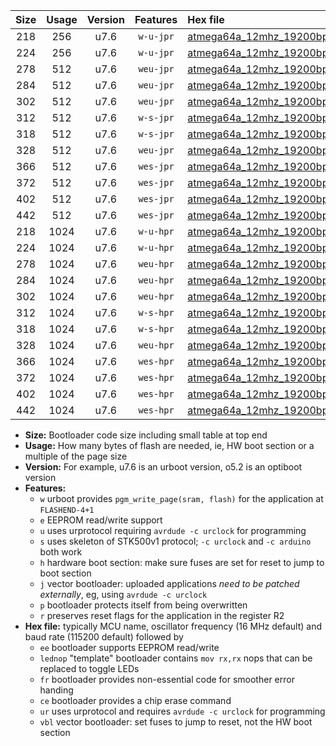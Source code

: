 |Size|Usage|Version|Features|Hex file|
|:-:|:-:|:-:|:-:|:--|
|218|256|u7.6|`w-u-jpr`|[atmega64a_12mhz_19200bps_ur_vbl.hex](https://raw.githubusercontent.com/stefanrueger/urboot/main/bootloaders/atmega64a/fcpu_12mhz/19200_bps/atmega64a_12mhz_19200bps_ur_vbl.hex)|
|224|256|u7.6|`w-u-jpr`|[atmega64a_12mhz_19200bps_lednop_ur_vbl.hex](https://raw.githubusercontent.com/stefanrueger/urboot/main/bootloaders/atmega64a/fcpu_12mhz/19200_bps/atmega64a_12mhz_19200bps_lednop_ur_vbl.hex)|
|278|512|u7.6|`weu-jpr`|[atmega64a_12mhz_19200bps_ee_ur_vbl.hex](https://raw.githubusercontent.com/stefanrueger/urboot/main/bootloaders/atmega64a/fcpu_12mhz/19200_bps/atmega64a_12mhz_19200bps_ee_ur_vbl.hex)|
|284|512|u7.6|`weu-jpr`|[atmega64a_12mhz_19200bps_ee_lednop_ur_vbl.hex](https://raw.githubusercontent.com/stefanrueger/urboot/main/bootloaders/atmega64a/fcpu_12mhz/19200_bps/atmega64a_12mhz_19200bps_ee_lednop_ur_vbl.hex)|
|302|512|u7.6|`weu-jpr`|[atmega64a_12mhz_19200bps_ee_lednop_fr_ur_vbl.hex](https://raw.githubusercontent.com/stefanrueger/urboot/main/bootloaders/atmega64a/fcpu_12mhz/19200_bps/atmega64a_12mhz_19200bps_ee_lednop_fr_ur_vbl.hex)|
|312|512|u7.6|`w-s-jpr`|[atmega64a_12mhz_19200bps_vbl.hex](https://raw.githubusercontent.com/stefanrueger/urboot/main/bootloaders/atmega64a/fcpu_12mhz/19200_bps/atmega64a_12mhz_19200bps_vbl.hex)|
|318|512|u7.6|`w-s-jpr`|[atmega64a_12mhz_19200bps_lednop_vbl.hex](https://raw.githubusercontent.com/stefanrueger/urboot/main/bootloaders/atmega64a/fcpu_12mhz/19200_bps/atmega64a_12mhz_19200bps_lednop_vbl.hex)|
|328|512|u7.6|`weu-jpr`|[atmega64a_12mhz_19200bps_ee_lednop_fr_ce_ur_vbl.hex](https://raw.githubusercontent.com/stefanrueger/urboot/main/bootloaders/atmega64a/fcpu_12mhz/19200_bps/atmega64a_12mhz_19200bps_ee_lednop_fr_ce_ur_vbl.hex)|
|366|512|u7.6|`wes-jpr`|[atmega64a_12mhz_19200bps_ee_vbl.hex](https://raw.githubusercontent.com/stefanrueger/urboot/main/bootloaders/atmega64a/fcpu_12mhz/19200_bps/atmega64a_12mhz_19200bps_ee_vbl.hex)|
|372|512|u7.6|`wes-jpr`|[atmega64a_12mhz_19200bps_ee_lednop_vbl.hex](https://raw.githubusercontent.com/stefanrueger/urboot/main/bootloaders/atmega64a/fcpu_12mhz/19200_bps/atmega64a_12mhz_19200bps_ee_lednop_vbl.hex)|
|402|512|u7.6|`wes-jpr`|[atmega64a_12mhz_19200bps_ee_lednop_fr_vbl.hex](https://raw.githubusercontent.com/stefanrueger/urboot/main/bootloaders/atmega64a/fcpu_12mhz/19200_bps/atmega64a_12mhz_19200bps_ee_lednop_fr_vbl.hex)|
|442|512|u7.6|`wes-jpr`|[atmega64a_12mhz_19200bps_ee_lednop_fr_ce_vbl.hex](https://raw.githubusercontent.com/stefanrueger/urboot/main/bootloaders/atmega64a/fcpu_12mhz/19200_bps/atmega64a_12mhz_19200bps_ee_lednop_fr_ce_vbl.hex)|
|218|1024|u7.6|`w-u-hpr`|[atmega64a_12mhz_19200bps_ur.hex](https://raw.githubusercontent.com/stefanrueger/urboot/main/bootloaders/atmega64a/fcpu_12mhz/19200_bps/atmega64a_12mhz_19200bps_ur.hex)|
|224|1024|u7.6|`w-u-hpr`|[atmega64a_12mhz_19200bps_lednop_ur.hex](https://raw.githubusercontent.com/stefanrueger/urboot/main/bootloaders/atmega64a/fcpu_12mhz/19200_bps/atmega64a_12mhz_19200bps_lednop_ur.hex)|
|278|1024|u7.6|`weu-hpr`|[atmega64a_12mhz_19200bps_ee_ur.hex](https://raw.githubusercontent.com/stefanrueger/urboot/main/bootloaders/atmega64a/fcpu_12mhz/19200_bps/atmega64a_12mhz_19200bps_ee_ur.hex)|
|284|1024|u7.6|`weu-hpr`|[atmega64a_12mhz_19200bps_ee_lednop_ur.hex](https://raw.githubusercontent.com/stefanrueger/urboot/main/bootloaders/atmega64a/fcpu_12mhz/19200_bps/atmega64a_12mhz_19200bps_ee_lednop_ur.hex)|
|302|1024|u7.6|`weu-hpr`|[atmega64a_12mhz_19200bps_ee_lednop_fr_ur.hex](https://raw.githubusercontent.com/stefanrueger/urboot/main/bootloaders/atmega64a/fcpu_12mhz/19200_bps/atmega64a_12mhz_19200bps_ee_lednop_fr_ur.hex)|
|312|1024|u7.6|`w-s-hpr`|[atmega64a_12mhz_19200bps.hex](https://raw.githubusercontent.com/stefanrueger/urboot/main/bootloaders/atmega64a/fcpu_12mhz/19200_bps/atmega64a_12mhz_19200bps.hex)|
|318|1024|u7.6|`w-s-hpr`|[atmega64a_12mhz_19200bps_lednop.hex](https://raw.githubusercontent.com/stefanrueger/urboot/main/bootloaders/atmega64a/fcpu_12mhz/19200_bps/atmega64a_12mhz_19200bps_lednop.hex)|
|328|1024|u7.6|`weu-hpr`|[atmega64a_12mhz_19200bps_ee_lednop_fr_ce_ur.hex](https://raw.githubusercontent.com/stefanrueger/urboot/main/bootloaders/atmega64a/fcpu_12mhz/19200_bps/atmega64a_12mhz_19200bps_ee_lednop_fr_ce_ur.hex)|
|366|1024|u7.6|`wes-hpr`|[atmega64a_12mhz_19200bps_ee.hex](https://raw.githubusercontent.com/stefanrueger/urboot/main/bootloaders/atmega64a/fcpu_12mhz/19200_bps/atmega64a_12mhz_19200bps_ee.hex)|
|372|1024|u7.6|`wes-hpr`|[atmega64a_12mhz_19200bps_ee_lednop.hex](https://raw.githubusercontent.com/stefanrueger/urboot/main/bootloaders/atmega64a/fcpu_12mhz/19200_bps/atmega64a_12mhz_19200bps_ee_lednop.hex)|
|402|1024|u7.6|`wes-hpr`|[atmega64a_12mhz_19200bps_ee_lednop_fr.hex](https://raw.githubusercontent.com/stefanrueger/urboot/main/bootloaders/atmega64a/fcpu_12mhz/19200_bps/atmega64a_12mhz_19200bps_ee_lednop_fr.hex)|
|442|1024|u7.6|`wes-hpr`|[atmega64a_12mhz_19200bps_ee_lednop_fr_ce.hex](https://raw.githubusercontent.com/stefanrueger/urboot/main/bootloaders/atmega64a/fcpu_12mhz/19200_bps/atmega64a_12mhz_19200bps_ee_lednop_fr_ce.hex)|

- **Size:** Bootloader code size including small table at top end
- **Usage:** How many bytes of flash are needed, ie, HW boot section or a multiple of the page size
- **Version:** For example, u7.6 is an urboot version, o5.2 is an optiboot version
- **Features:**
  + `w` urboot provides `pgm_write_page(sram, flash)` for the application at `FLASHEND-4+1`
  + `e` EEPROM read/write support
  + `u` uses urprotocol requiring `avrdude -c urclock` for programming
  + `s` uses skeleton of STK500v1 protocol; `-c urclock` and `-c arduino` both work
  + `h` hardware boot section: make sure fuses are set for reset to jump to boot section
  + `j` vector bootloader: uploaded applications *need to be patched externally*, eg, using `avrdude -c urclock`
  + `p` bootloader protects itself from being overwritten
  + `r` preserves reset flags for the application in the register R2
- **Hex file:** typically MCU name, oscillator frequency (16 MHz default) and baud rate (115200 default) followed by
  + `ee` bootloader supports EEPROM read/write
  + `lednop` "template" bootloader contains `mov rx,rx` nops that can be replaced to toggle LEDs
  + `fr` bootloader provides non-essential code for smoother error handing
  + `ce` bootloader provides a chip erase command
  + `ur` uses urprotocol and requires `avrdude -c urclock` for programming
  + `vbl` vector bootloader: set fuses to jump to reset, not the HW boot section
